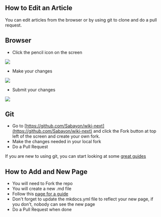 ## How to Edit an Article

You can edit articles from the browser or by using git to clone and do a pull request.

## Browser

* Click the pencil icon on the screen

![](http://photosbykjs.us/sabayon/doc1-1.jpg)

* Make your changes

![](http://photosbykjs.us/sabayon/doc2-1.jpg)

* Submit your changes

![](http://photosbykjs.us/sabayon/doc3-1.jpg)


## Git

* Go to [https://github.com/Sabayon/wiki-next](https://github.com/Sabayon/wiki-next) and click the Fork button at top left of the screen and create your own fork.
* Make the changes needed in your local fork
* Do a Pull Request

If you are new to using git, you can start looking at some [great guides](https://guides.github.com/activities/hello-world/)

## How to Add and New Page

* You will need to Fork the repo 
* You will create a new .md file
* Follow this [page for a guide](https://www.mkdocs.org/user-guide/writing-your-docs/#file-layout)
* Don't forget to update the mkdocs.yml file to reflect your new page, if you don't, nobody can see the new page
* Do a Pull Request when done
